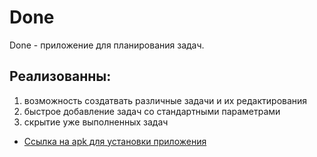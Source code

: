 # Done 

Done - приложение для планирования задач.

## Реализованны:
1) возможность создатвать различные задачи и их редактирования
2) быстрое добавление задач со стандартными параметрами 
3) скрытие уже выполненных задач



- [Ссылка на apk для установки приложения](https://drive.google.com/drive/folders/18u6-6e9SX9yEdmjNSRCKxNAso34dNuKJ?usp=sharing)

